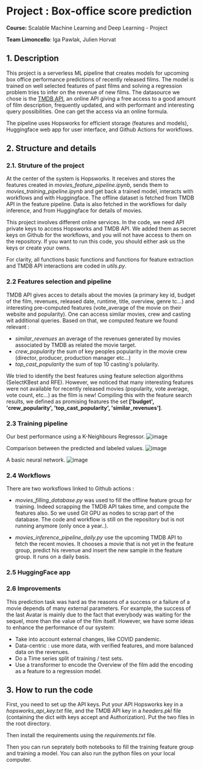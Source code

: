 # Project : Box-office score prediction

**Course:** Scalable Machine Learning and Deep Learning - Project

**Team Limoncello**: Iga Pawlak, Julien Horvat

## 1. Description

This project is a serverless ML pipeline that creates models for upcoming box office performance predictions of recently released films. The model is trained on well selected features of past films and solving a regression problem tries to infer on the revenue of new films. The datasource we chose is the [TMDB API](https://developer.themoviedb.org/reference/intro/getting-started), an online API giving a free access to a good amount of film description, frequently updated, and with performant and interesting query possibilities. One can get the access via an online formula. 

The pipeline uses Hopsworks for efficient storage (features and models), Huggingface web app for user interface, and Github Actions for workflows.

## 2. Structure and details

### 2.1. Struture of the project 

At the center of the system is Hopsworks. It receives and stores the features created in *movies_feature_pipeline.ipynb*, sends them to *movies_training_pipeline.ipynb* and get back a trained model, interacts with workflows and with Huggingface. The offline dataset is fetched from TMDB API in the feature pipeline. Data is also fetched in the workflows for daily inference, and from Huggingface for details of movies.

This project involves different online services. In the code, we need API private keys to access Hopsworks and TMDB API. We added them as secret keys on Github for the workflows, and you will not have access to them on the repository. If you want to run this code, you should either ask us the keys or create your owns. 

For clarity, all functions basic functions and functions for feature extraction and TMDB API interactions are coded in *utils.py*.

### 2.2 Features selection and pipeline

TMDB API gives acces to details about the movies (a primary key id, budget of the film, revenues, released date, runtime, title, overview, genre tc...) and interesting pre-computed features (vote_average of the movie on their website and popularity). One can access similar movies, crew and casting wit additional queries. Based on that, we computed feature we found relevant :
* *similar_revenues* an average of the revenues generated by movies associated by TMDB as related the movie target.
* *crew_popularity* the sum of key peoples popularity in the movie crew (director, producer, production manager etc...)
* *top_cast_popularity* the sum of top 10 casting's polularity.

We tried to identify the best features using feature selection algorithms (SelectKBest and RFE). However, we noticed that many interesting features were not available for recently released movies (popularity, vote average, vote count, etc...) as the film is new! Compiling this with the feature search results, we defined as promising features the set **['budget', 'crew_popularity', 'top_cast_popularity', 'similar_revenues']**. 

### 2.3 Training pipeline

Our best performance using a K-Neighbours Regressor.
![image](https://github.com/Seyoooo/SMLproject/assets/51091250/12d5ad84-92c0-4f7b-9d54-1d038e1ba323)

Comparison between the predicted and labeled values. 
![image](https://github.com/Seyoooo/SMLproject/assets/51091250/e51264fc-2cf1-43a2-b9f3-280b4ac65af6)


A basic neural network.
![image](https://github.com/Seyoooo/SMLproject/assets/51091250/4b4a1f2d-df33-4fa9-b470-c845d336d97e)


### 2.4 Workflows

There are two worksflows linked to Github actions :

* *movies_filling_database.py* was used to fill the offline feature group for training. Indeed scrapping the TMDB API takes time, and compute the features also. So we used Git GPU as nodes to scrap part of the database. The code and workflow is still on the repository but is not running anymore (only once a year..).

* *movies_inference_pipeline_daily.py* use the upcoming TMDB API to fetch the recent movies. It chooses a movie that is not yet in the feature group, predict his revenue and insert the new sample in the feature group. It runs on a daily basis.


### 2.5 HuggingFace app

### 2.6 Improvements

This prediction task was hard as the reasons of a success or a failure of a movie depends of many external parameters. For example, the success of the last Avatar is mainly due to the fact that everybody was waiting for the sequel, more than the value of the film itself. However, we have some ideas to enhance the performance of our system:
* Take into account external changes, like COVID pandemic.
* Data-centric : use more data, with verified features, and more balanced data on the revenues.
* Do a Time series split of training / test sets.
* Use a transformer to encode the Overview of the film add the encoding as a feature to a regression model.

## 3. How to run the code

First, you need to set up the API keys. Put your API Hopsworks key in a *hopsworks_api_key.txt* file, and the TMDB API key in a *headers.pkl* file (containing the dict with keys accept and Authorization). Put the two files in the root directory.

Then install the requirements using the *requirements.txt* file.

Then you can run seprately both notebooks to fill the training feature group and training a model. You can also run the python files on your local computer.

